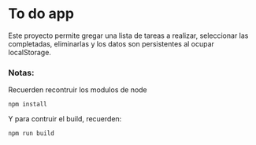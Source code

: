 # To do app
Este proyecto permite gregar una lista de tareas a realizar, seleccionar las completadas, eliminarlas y los datos son persistentes al ocupar localStorage.
### Notas: 
Recuerden recontruir los modulos de node
```
npm install
```
Y para contruir el build, recuerden:
```
npm run build
```

